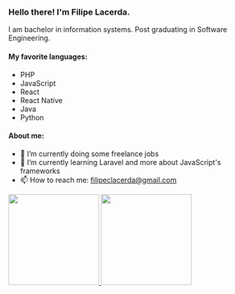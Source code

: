 ### Hello there! I'm Filipe Lacerda.

<p> I am bachelor in information systems. Post graduating in Software Engineering. </p>

#### My favorite languages:
- PHP
- JavaScript
- React
- React Native
- Java
- Python


#### About me:

- 🔭 I’m currently doing some freelance jobs
- 🌱 I’m currently learning Laravel and more about JavaScript's frameworks
- 📫 How to reach me: filipeclacerda@gmail.com

<div>
<a href="https://github.com/filipeclacerda">
<img height="180em" src="https://github-readme-stats.vercel.app/api/top-langs/?username=filipeclacerda&layout=compact&langs_count=7&theme=dracula"/>
<img height="180em" src="https://github-readme-stats.vercel.app/api?username=filipeclacerda&show_icons=true&theme=dracula&include_all_commits=true&count_private=true"/>
 </div>

